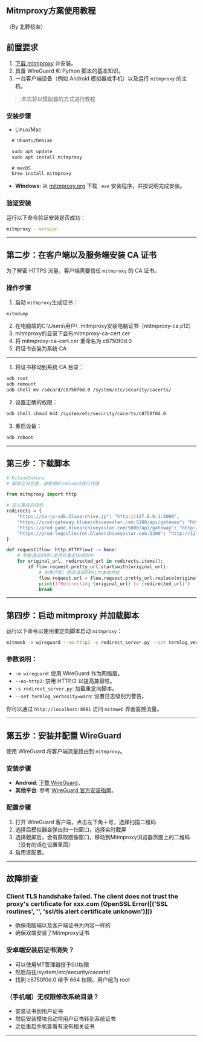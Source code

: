 ## Mitmproxy方案使用教程
（By 北野桜奈）

## 前置要求
 1. [下载 mitmproxy](https://mitmproxy.org/) 并安装。
 2. 具备 WireGuard 和 Python 脚本的基本知识。
 3. 一台客户端设备（例如 Android 模拟器或手机）以及运行 `mitmproxy` 的主机。
 >本次将以模拟器的方式进行教程
### 安装步骤
- Linux/Mac
```markdown
  # Ubuntu/Debian

  sudo apt update
  sudo apt install mitmproxy

  # macOS
  brew install mitmproxy
  ```
- **Windows**: 从 [mitmproxy.org](https://mitmproxy.org/) 下载 `.exe` 安装程序，并按说明完成安装。

### 验证安装
运行以下命令验证安装是否成功：
```bash
mitmproxy --version
```

---

## 第二步：在客户端以及服务端安装 CA 证书

为了解密 HTTPS 流量，客户端需要信任 `mitmproxy` 的 CA 证书。

### 操作步骤
 1. 启动 `mitmproxy`生成证书：
   ```bash
   mitmdump
   ```
 2. 在电脑端的C:\Users\用户\ .mitmproxy安装电脑证书（mitmproxy-ca.p12）
 3. mitmproxy的目录下会有mitmproxy-ca-cert.cer
 4. 将 mitmproxy-ca-cert.cer 重命名为 c8750f0d.0
 5. 将证书安装为系统 CA
---
 1. 将证书移动到系统 CA 目录：
   ```bash
   adb root
   adb remount
   adb shell mv /sdcard/c8750f0d.0 /system/etc/security/cacerts/
   ```
 2. 设置正确的权限：
   ```bash
   adb shell chmod 644 /system/etc/security/cacerts/c8750f0d.0
   ```
 3. 重启设备：
   ```bash
   adb reboot
   ```

---

## 第三步：下载脚本

```python
# KitanoSakura
# 脚本还没完善，请使用WireGuard进行代理

from mitmproxy import http

# 定义重定向规则
redirects = {
    "https://ba-jp-sdk.bluearchive.jp": "http://127.0.0.1:5000",
    "https://prod-gateway.bluearchiveyostar.com:5100/api/gateway": "http://127.0.0.1:5000/getEnterTicket/gateway",
    "https://prod-game.bluearchiveyostar.com:5000/api/gateway": "http://127.0.0.1:5000/api/gateway",
    "https://prod-logcollector.bluearchiveyostar.com:5300": "http://127.0.0.1:5000/game/log",
}

def request(flow: http.HTTPFlow) -> None:
    # 判断请求的URL是否在重定向规则中
    for original_url, redirected_url in redirects.items():
        if flow.request.pretty_url.startswith(original_url):
            # 如果匹配，修改请求的URL为本地地址
            flow.request.url = flow.request.pretty_url.replace(original_url, redirected_url)
            print(f"Redirecting {original_url} to {redirected_url}")
            break
```

---

## 第四步：启动 mitmproxy 并加载脚本

运行以下命令以使用重定向脚本启动 `mitmproxy`：
```bash
mitmweb -m wireguard --no-http2 -s redirect_server.py --set termlog_verbosity=warn --ignore 这里输入你的IP地址
```

### 参数说明：
- `-m wireguard`: 使用 WireGuard 作为网络层。
- `--no-http2`: 禁用 HTTP/2 以提高兼容性。
- `-s redirect_server.py`: 加载重定向脚本。
- `--set termlog_verbosity=warn`: 设置日志级别为警告。

你可以通过 `http://localhost:8081` 访问 `mitmweb` 界面监控流量。

---

## 第五步：安装并配置 WireGuard

使用 WireGuard 将客户端流量路由到 `mitmproxy`。

### 安装步骤
- **Android**: [下载 WireGuard](https://play.google.com/store/apps/details?id=com.wireguard.android)。
- **其他平台**: 参考 [WireGuard 官方安装指南](https://www.wireguard.com/install/)。

### 配置步骤
 1. 打开 WireGuard 客户端，点击左下角＋号，选择扫描二维码
 2. 选择后模拟器会弹出扫一扫窗口，选择实时截屏
 3. 选择截屏后，会有获取图像窗口，移动到Mitmproxy浏览器页面上的二维码（没有的话在设置里面）
 4. 启用该配置。

---

## 故障排查

### Client TLS handshake failed. The client does not trust the proxy's certificate for xxx.com (OpenSSL Error([('SSL routines', '', 'ssl/tls alert certificate unknown')]))
- 确保电脑端以及客户端证书为内容一样的
- 确保双端安装了Mitmproxy证书

### 安卓端安装后证书消失？
- 可以使用MT管理器授予SU权限
- 然后前往/system/etc/security/cacerts/
- 找到 c8750f0d.0 给予 664 权限。用户组为 root

### （手机端）无权限修改系统目录？
- 安装证书到用户证书
- 然后安装模块自动将用户证书转到系统证书
- 之后重启手机查看有没有相关证书
---
